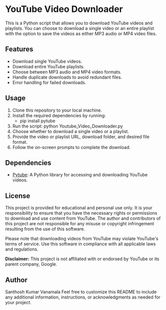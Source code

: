 # YouTube Video Downloader

This is a Python script that allows you to download YouTube videos and playlists. You can choose to download a single video or an entire playlist with the option to save the videos as either MP3 audio or MP4 video files.

## Features

- Download single YouTube videos.
- Download entire YouTube playlists.
- Choose between MP3 audio and MP4 video formats.
- Handle duplicate downloads to avoid redundant files.
- Error handling for failed downloads.

## Usage

1. Clone this repository to your local machine.
2. Install the required dependencies by running:
   - pip install pytube
3. Run the script: python Youtube_Video_Downloader.py
4. Choose whether to download a single video or a playlist.
5. Provide the video or playlist URL, download folder, and desired file format.
6. Follow the on-screen prompts to complete the download.

## Dependencies

- [Pytube](https://pypi.org/project/pytube/): A Python library for accessing and downloading YouTube videos.
## License

This project is provided for educational and personal use only. It is your responsibility to ensure that you have the necessary rights or permissions to download and use content from YouTube. The author and contributors of this project are not responsible for any misuse or copyright infringement resulting from the use of this software.

Please note that downloading videos from YouTube may violate YouTube's terms of service. Use this software in compliance with all applicable laws and regulations.

**Disclaimer:** This project is not affiliated with or endorsed by YouTube or its parent company, Google.


## Author

Santhosh Kumar Vanamala
Feel free to customize this README to include any additional information, instructions, or acknowledgments as needed for your project.

